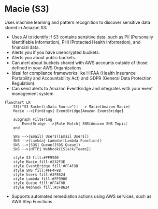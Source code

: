 # Macie (S3)

Uses machine learning and pattern recognition to discover sensitive data stored in Amazon S3:

* Uses AI to identify if S3 contains sensitive data, such as PII (Personally Identifiable Information), PHI (Protected Health Information), and financial data.
* Alerts you if you have unencrypted buckets.
* Alerts you about public buckets.
* Can alert about buckets shared with AWS accounts outside of those defined in your AWS Organizations.
* Ideal for compliance frameworks like HIPAA (Health Insurance Portability and Accountability Act) and GDPR (General Data Protection Regulation).
* Can send alerts to Amazon EventBridge and integrates with your event management system.



```mermaid
flowchart LR
    S3[("S3 Bucket\nData Source")] --> Macie[Amazon Macie]
    Macie -->|Findings| EventBridge[Amazon EventBridge]
    
    subgraph Filtering
        EventBridge -->|Rule Match| SNS[Amazon SNS Topic]
    end
    
    SNS -->|Email| Users([Email Users])
    SNS -->|Lambda| Lambda([Lambda Function])
    SNS -->|SQS| Queue([SQS Queue])
    SNS -->|HTTP| Webhook([Slack/Teams])
    
    style S3 fill:#FF9900
    style Macie fill:#232F3E
    style EventBridge fill:#FF4F8B
    style SNS fill:#FF4F8B
    style Users fill:#3F8624
    style Lambda fill:#FF9900
    style Queue fill:#FF4F8B
    style Webhook fill:#3F8624
```

* Supports automated remediation actions using AWS services, such as AWS Step Functions

